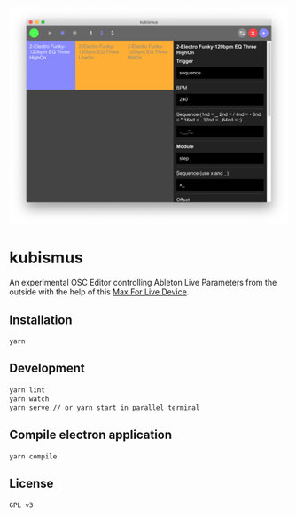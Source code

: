 ![Kubismus OSC Editor](https://raw.githubusercontent.com/adzialocha/kubismus/master/screenshot.png)

# kubismus

An experimental OSC Editor controlling Ableton Live Parameters from the outside with the help of this [Max For Live Device](https://github.com/adzialocha/solo-link-m4l).

## Installation

```
yarn
```

## Development

```
yarn lint
yarn watch
yarn serve // or yarn start in parallel terminal
```

## Compile electron application

```
yarn compile
```

## License

`GPL v3`
